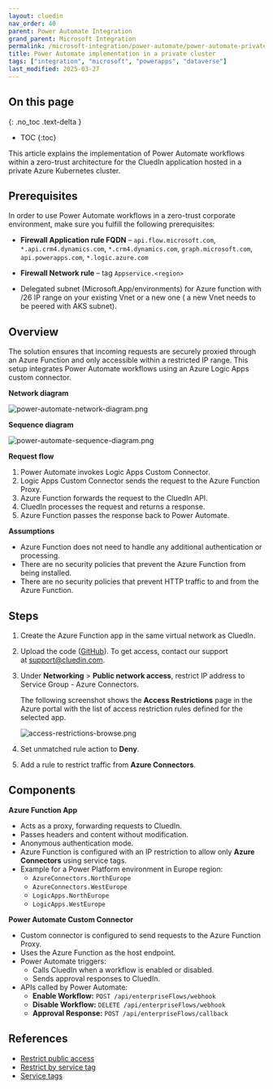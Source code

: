 ```yaml
---
layout: cluedin
nav_order: 40
parent: Power Automate Integration
grand_parent: Microsoft Integration
permalink: /microsoft-integration/power-automate/power-automate-private-cluster
title: Power Automate implementation in a private cluster
tags: ["integration", "microsoft", "powerapps", "dataverse"]
last_modified: 2025-03-27
---
```

## On this page
{: .no_toc .text-delta }
- TOC
{:toc}

This article explains the implementation of Power Automate workflows within a zero-trust architecture for the CluedIn application hosted in a private Azure Kubernetes cluster.

## Prerequisites

In order to use Power Automate workflows in a zero-trust corporate environment, make sure you fulfill the following prerequisites:

- **Firewall Application rule FQDN** – `api.flow.microsoft.com`, `*.api.crm4.dynamics.com`, `*.crm4.dynamics.com`, `graph.microsoft.com`, `api.powerapps.com`, `*.logic.azure.com`

- **Firewall Network rule** – tag `Appservice.<region>`

- Delegated subnet (Microsoft.App/environments) for Azure function with /26 IP range on your existing Vnet or a new one ( a new Vnet needs to be peered with AKS subnet).

## Overview

The solution ensures that incoming requests are securely proxied through an Azure Function and only accessible within a restricted IP range. This setup integrates Power Automate workflows using an Azure Logic Apps custom connector.

**Network diagram**

![power-automate-network-diagram.png](../../assets/images/microsoft-integration/power-automate/power-automate-network-diagram.png)

**Sequence diagram**

![power-automate-sequence-diagram.png](../../assets/images/microsoft-integration/power-automate/power-automate-sequence-diagram.png)

**Request flow**

1.  Power Automate invokes Logic Apps Custom Connector.
1.  Logic Apps Custom Connector sends the request to the Azure Function Proxy.
1.  Azure Function forwards the request to the CluedIn API.
1.  CluedIn processes the request and returns a response.
1.  Azure Function passes the response back to Power Automate.

**Assumptions**

- Azure Function does not need to handle any additional authentication or processing.
- There are no security policies that prevent the Azure Function from being installed.
- There are no security policies that prevent HTTP traffic to and from the Azure Function.

## Steps

1. Create the Azure Function app in the same virtual network as CluedIn.

1. Upload the code ([GitHub](https://github.com/CluedIn-io/CluedIn.AzureFunctionProxy)). To get access, contact our support at [support@cluedin.com](mailto:support@cluedin.com).

1. Under **Networking** > **Public network access**, restrict IP address to Service Group - Azure Connectors.

    The following screenshot shows the **Access Restrictions** page in the Azure portal with the list of access restriction rules defined for the selected app.

    ![access-restrictions-browse.png](../../assets/images/microsoft-integration/power-automate/access-restrictions-browse.png)

1. Set unmatched rule action to **Deny**.

1. Add a rule to restrict traffic from **Azure Connectors**.

## Components

**Azure Function App**

- Acts as a proxy, forwarding requests to CluedIn.
- Passes headers and content without modification.
- Anonymous authentication mode.
- Azure Function is configured with an IP restriction to allow only **Azure Connectors** using service tags.
- Example for a Power Platform environment in Europe region:
  - `AzureConnectors.NorthEurope`
  - `AzureConnectors.WestEurope`
  - `LogicApps.NorthEurope`
  - `LogicApps.WestEurope`

**Power Automate Custom Connector**

- Custom connector is configured to send requests to the Azure Function Proxy.    
- Uses the Azure Function as the host endpoint.    
- Power Automate triggers:
  - Calls CluedIn when a workflow is enabled or disabled.
  - Sends approval responses to CluedIn.
- APIs called by Power Automate:
  - **Enable Workflow:** `POST /api/enterpriseFlows/webhook`
  - **Disable Workflow:** `DELETE /api/enterpriseFlows/webhook`      
  - **Approval Response:** `POST /api/enterpriseFlows/callback`

## References

- [Restrict public access](https://learn.microsoft.com/en-us/azure/app-service/app-service-ip-restrictions?tabs=azurecli#set-a-service-tag-based-rule)
- [Restrict by service tag](https://learn.microsoft.com/en-us/azure/app-service/app-service-ip-restrictions?tabs=azurecli#set-a-service-tag-based-rule)
- [Service tags](https://learn.microsoft.com/en-us/azure/app-service/app-service-ip-restrictions?tabs=azurecli#set-a-service-tag-based-rule)